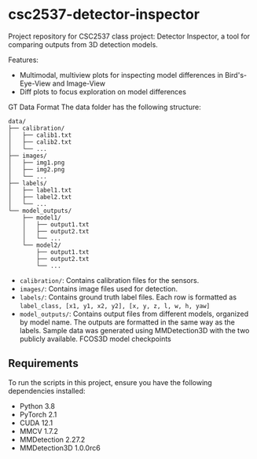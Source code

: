 # csc2537-detector-inspector
Project repository for CSC2537 class project: Detector Inspector, a tool for comparing outputs from 3D detection models.

Features:
- Multimodal, multiview plots for inspecting model differences in Bird's-Eye-View and Image-View
- Diff plots to focus exploration on model differences

GT Data Format
The data folder has the following structure:

```
data/
├── calibration/
│   ├── calib1.txt
│   ├── calib2.txt
│   └── ...
├── images/
│   ├── img1.png
│   ├── img2.png
│   └── ...
├── labels/
│   ├── label1.txt
│   ├── label2.txt
│   └── ...
└── model_outputs/
    ├── model1/
    │   ├── output1.txt
    │   ├── output2.txt
    │   └── ...
    └── model2/
        ├── output1.txt
        ├── output2.txt
        └── ...
```

- `calibration/`: Contains calibration files for the sensors.
- `images/`: Contains image files used for detection.
- `labels/`: Contains ground truth label files. Each row is formatted as `label_class, [x1, y1, x2, y2], [x, y, z, l, w, h, yaw]`
- `model_outputs/`: Contains output files from different models, organized by model name. The outputs are formatted in the same way as the labels. Sample data was generated using MMDetection3D with the two publicly available. FCOS3D model checkpoints

## Requirements

To run the scripts in this project, ensure you have the following dependencies installed:

- Python 3.8
- PyTorch 2.1
- CUDA 12.1
- MMCV 1.7.2
- MMDetection 2.27.2
- MMDetection3D 1.0.0rc6